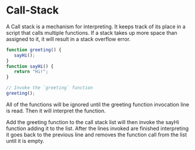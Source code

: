 # Call-Stack

A Call stack is a mechanism for interpreting. It keeps track of its place in a script that calls multiple functions.
If a stack takes up more space than assigned to it, it will result in a stack overflow error.

```js
function greeting() {
   sayHi();
}
function sayHi() {
   return "Hi!";
}

// Invoke the `greeting` function
greeting();
```
All of the functions will be ignored until the greeting function invocation line is read. Then it will interpret the function.

Add the greeting function to the call stack list will then invoke the sayHi function adding it to the list. After the lines invoked are finished interpreting it goes back to the previous line and removes the function call from the list until it is empty.

